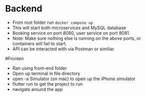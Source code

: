 # Backend
+ From root folder run `docker compose up`
+ This will start both microservices and MySQL database
+ Booking service on port 8080, user service on port 8081.
+ Note: Make sure nothing else is running on the above ports, or containers will fail to start.
+ API can be interacted with via Postman or similiar


#Fronten
+ Ran using front-end folder 
+ Open up terminal in file directory
+ open -a Simulator (on mac) to open up the iPhone simulator 
+ flutter run to get the project to run 
+ navigate around the app
